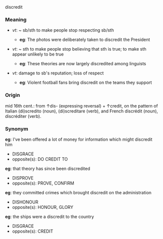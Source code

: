 discredit
### Meaning
+ _vt_: ~ sb/sth to make people stop respecting sb/sth
	+ __eg__: The photos were deliberately taken to discredit the President
+ _vt_: ~ sth to make people stop believing that sth is true; to make sth appear unlikely to be true
	+ __eg__: These theories are now largely discredited among linguists

+ _vt_: damage to sb's reputation; loss of respect
	+ __eg__: Violent football fans bring discredit on the teams they support

### Origin

mid 16th cent.: from ↑dis- (expressing reversal) + ↑credit, on the pattern of Italian (di)scredito (noun), (di)screditare (verb), and French discrédit (noun), discréditer (verb).

### Synonym

__eg__: I've been offered a lot of money for information which might discredit him

+ DISGRACE
+ opposite(s): DO CREDIT TO

__eg__: that theory has since been discredited

+ DISPROVE
+ opposite(s): PROVE, CONFIRM

__eg__: they committed crimes which brought discredit on the administration

+ DISHONOUR
+ opposite(s): HONOUR, GLORY

__eg__: the ships were a discredit to the country

+ DISGRACE
+ opposite(s): CREDIT


